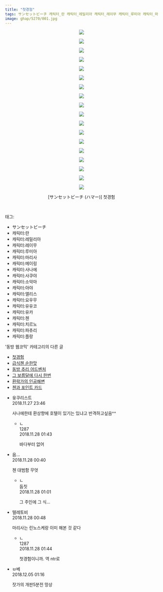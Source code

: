 ```yaml
---
title: "첫경험"
tags: サンセットビーチ 캐릭터_란 캐릭터_레밀리아 캐릭터_레이무 캐릭터_루미아 캐릭터_마리사 캐릭터_메이링 캐릭터_사나에 캐릭터_사쿠야 캐릭터_소악마 캐릭터_아야 캐릭터_앨리스 캐릭터_요우무 캐릭터_유유코 캐릭터_유카 캐릭터_첸 캐릭터_치르노 캐릭터_파츄리 캐릭터_플랑 ハマー 동방_웹코믹
image: ghap/5270/001.jpg
---
```

<div class="article">
<p style="text-align: center; clear: none; float: none;"><img src="{{ site.nasurl }}/ghap/5270/001.jpg"/></p>
<p style="text-align: center; clear: none; float: none;"><img src="{{ site.nasurl }}/ghap/5270/002.jpg"/></p>
<p style="text-align: center; clear: none; float: none;"><img src="{{ site.nasurl }}/ghap/5270/003.jpg"/></p>
<p style="text-align: center; clear: none; float: none;"><img src="{{ site.nasurl }}/ghap/5270/004.jpg"/></p>
<p style="text-align: center; clear: none; float: none;"><img src="{{ site.nasurl }}/ghap/5270/005.jpg"/></p>
<p style="text-align: center; clear: none; float: none;"><img src="{{ site.nasurl }}/ghap/5270/006.jpg"/></p>
<p style="text-align: center; clear: none; float: none;"><img src="{{ site.nasurl }}/ghap/5270/007.jpg"/></p>
<p style="text-align: center; clear: none; float: none;"><img src="{{ site.nasurl }}/ghap/5270/008.jpg"/></p>
<p style="text-align: center; clear: none; float: none;"><img src="{{ site.nasurl }}/ghap/5270/009.jpg"/></p>
<p style="text-align: center; clear: none; float: none;"><img src="{{ site.nasurl }}/ghap/5270/010.jpg"/></p>
<p style="text-align: center; clear: none; float: none;"><img src="{{ site.nasurl }}/ghap/5270/011.jpg"/></p>
<p style="text-align: center; clear: none; float: none;"><img src="{{ site.nasurl }}/ghap/5270/012.jpg"/></p>
<p style="text-align: center; clear: none; float: none;"><img src="{{ site.nasurl }}/ghap/5270/013.jpg"/></p>
<p style="text-align: center; clear: none; float: none;"><img src="{{ site.nasurl }}/ghap/5270/014.jpg"/></p>
<p style="text-align: center; clear: none; float: none;"><img src="{{ site.nasurl }}/ghap/5270/015.jpg"/></p>
<p style="text-align: center; clear: none; float: none;"><img src="{{ site.nasurl }}/ghap/5270/016.jpg"/></p>
<p style="text-align: center; clear: none; float: none;"><img src="{{ site.nasurl }}/ghap/5270/017.jpg"/></p>
<p style="text-align: center; clear: none; float: none;"><img src="{{ site.nasurl }}/ghap/5270/018.jpg"/></p>
<p style="text-align: center; clear: none; float: none;">[サンセットビーチ (ハマー)] 첫경험</p>
<p><br/></p>
</div><div class="tagTrail">
<p>태그: </p>
<ul>
<li>サンセットビーチ</li>
<li>캐릭터:란</li>
<li>캐릭터:레밀리아</li>
<li>캐릭터:레이무</li>
<li>캐릭터:루미아</li>
<li>캐릭터:마리사</li>
<li>캐릭터:메이링</li>
<li>캐릭터:사나에</li>
<li>캐릭터:사쿠야</li>
<li>캐릭터:소악마</li>
<li>캐릭터:아야</li>
<li>캐릭터:앨리스</li>
<li>캐릭터:요우무</li>
<li>캐릭터:유유코</li>
<li>캐릭터:유카</li>
<li>캐릭터:첸</li>
<li>캐릭터:치르노</li>
<li>캐릭터:파츄리</li>
<li>캐릭터:플랑</li>
</ul>
</div><div class="another">
<p>'동방 웹코믹' 카테고리의 다른 글</p>
<ul>
<li><a href="/2018-11-27-ghap_5270">첫경험</a></li>
<li><a href="/2018-11-20-ghap_5213">급식첸 순한맛</a></li>
<li><a href="/2018-11-18-ghap_5207">동방 추리 어드벤처</a></li>
<li><a href="/2018-11-18-ghap_5206">그 보름달에 다시 한번</a></li>
<li><a href="/2018-11-18-ghap_5205">환락가의 인공해변</a></li>
<li><a href="/2018-11-18-ghap_5204">첸과 포인트 카드</a></li>
</ul>
</div><div class="cb_module cb_fluid">
<div class="cb_wrt cb_profile">
<div class="comment">
<ul>
<li class="cb_thumb_off" id="comment15379325">
<div class="cb_comment_area">
<div class="cb_info_area">
<div class="cb_section">
<span class="cb_nick_name">윳쿠리스트</span>
</div>
<div class="cb_section">
<span class="cb_date">2018.11.27 23:46 </span>
</div>
</div>
<div class="cb_dsc_comment">
<p class="cb_dsc">
											사나에한테 환상향에 호텔이 있기는 있냐고 반격하고싶음^^
										</p>
</div>
<ul>
<li class="cb_thumb_off" id="comment15379366">
<span class="cb_bu_subnode">ㄴ</span>
<div class="cb_comment_area">
<div class="cb_info_area">
<div class="cb_section">
<span class="cb_nick_name">1287</span>
</div>
<div class="cb_section">
<span class="cb_date">2018.11.28 01:43 </span>
</div>
</div>
<div class="cb_dsc_comment">
<p class="cb_dsc">
																바다부터 없어
															</p>
</div>
</div>
</li>
</ul>
</div></li>
<li class="cb_thumb_off" id="comment15379347">
<div class="cb_comment_area">
<div class="cb_info_area">
<div class="cb_section">
<span class="cb_nick_name">음...</span>
</div>
<div class="cb_section">
<span class="cb_date">2018.11.28 00:40 </span>
</div>
</div>
<div class="cb_dsc_comment">
<p class="cb_dsc">
											첸 대범함 무엇
										</p>
</div>
<ul>
<li class="cb_thumb_off" id="comment15379352">
<span class="cb_bu_subnode">ㄴ</span>
<div class="cb_comment_area">
<div class="cb_info_area">
<div class="cb_section">
<span class="cb_nick_name">둠칫</span>
</div>
<div class="cb_section">
<span class="cb_date">2018.11.28 01:01 </span>
</div>
</div>
<div class="cb_dsc_comment">
<p class="cb_dsc">
																그 주인에 그 식...
															</p>
</div>
</div>
</li>
</ul>
</div></li>
<li class="cb_thumb_off" id="comment15379348">
<div class="cb_comment_area">
<div class="cb_info_area">
<div class="cb_section">
<span class="cb_nick_name">텔레토비</span>
</div>
<div class="cb_section">
<span class="cb_date">2018.11.28 00:48 </span>
</div>
</div>
<div class="cb_dsc_comment">
<p class="cb_dsc">
											마리사는 린노스케랑 이미 해본 것 같다
										</p>
</div>
<ul>
<li class="cb_thumb_off" id="comment15379367">
<span class="cb_bu_subnode">ㄴ</span>
<div class="cb_comment_area">
<div class="cb_info_area">
<div class="cb_section">
<span class="cb_nick_name">1287</span>
</div>
<div class="cb_section">
<span class="cb_date">2018.11.28 01:44 </span>
</div>
</div>
<div class="cb_dsc_comment">
<p class="cb_dsc">
																첫경험이니까. 역 ntr로
															</p>
</div>
</div>
</li>
</ul>
</div></li>
<li class="cb_thumb_off" id="comment15382584">
<div class="cb_comment_area">
<div class="cb_info_area">
<div class="cb_section">
<span class="cb_nick_name">ㅂ베</span>
</div>
<div class="cb_section">
<span class="cb_date">2018.12.05 01:16 </span>
</div>
</div>
<div class="cb_dsc_comment">
<p class="cb_dsc">
											잣가의 개판5분전 망상
										</p>
</div>
</div></li>
</ul>
</div>
</div><!-- commentList close -->
</div>